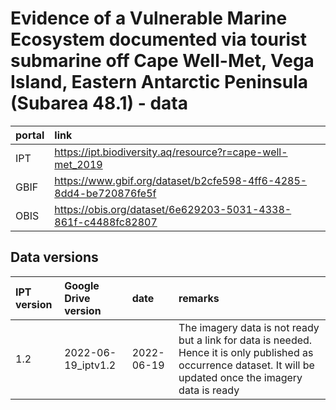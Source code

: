 # Evidence of a Vulnerable Marine Ecosystem documented via tourist submarine off Cape Well-Met, Vega Island, Eastern Antarctic Peninsula (Subarea 48.1) - data

portal | link
:-- | :--
IPT | https://ipt.biodiversity.aq/resource?r=cape-well-met_2019
GBIF | https://www.gbif.org/dataset/b2cfe598-4ff6-4285-8dd4-be720876fe5f
OBIS | https://obis.org/dataset/6e629203-5031-4338-861f-c4488fc82807

## Data versions

IPT version | Google Drive version | date | remarks
:--|:--|:--|:--
1.2 | 2022-06-19_iptv1.2 | 2022-06-19 | The imagery data is not ready but a link for data is needed. Hence it is only published as occurrence dataset. It will be updated once the imagery data is ready


